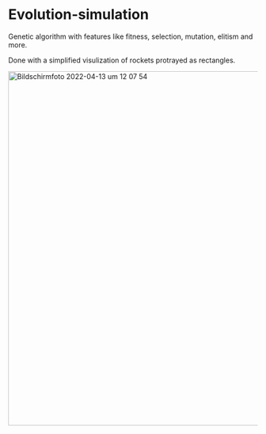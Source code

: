 # Evolution-simulation
Genetic algorithm with features like fitness, selection, mutation, elitism and more.

Done with a simplified visulization of rockets protrayed as rectangles.


<img width="717" alt="Bildschirmfoto 2022-04-13 um 12 07 54" src="https://user-images.githubusercontent.com/65288418/163155633-a4c3fda2-3fd1-4a98-bce3-20b25528a292.png">
